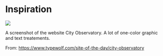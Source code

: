 # Inspiration

![](https://db-feed.s3.amazonaws.com/legacy/2016-04-25-big.png)

A screenshot of the website City Observatory. A lot of one-color graphic and text treatements.

From: https://www.typewolf.com/site-of-the-day/city-observatory